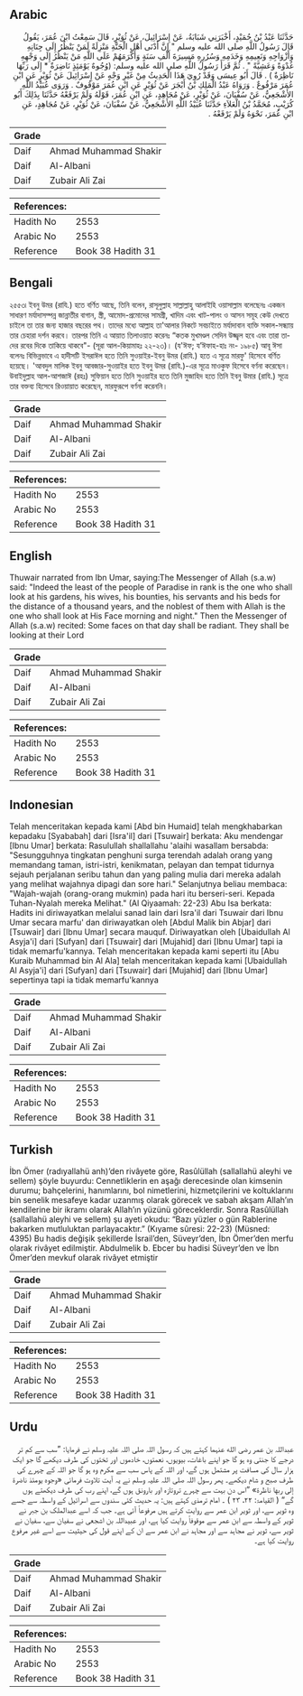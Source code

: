 ## Arabic


<div dir="rtl" lang="ar" style={{fontSize:'larger',backgroundColor:'#f8f9fa',padding:20}}>
حَدَّثَنَا عَبْدُ بْنُ حُمَيْدٍ، أَخْبَرَنِي شَبَابَةُ، عَنْ إِسْرَائِيلَ، عَنْ ثُوَيْرٍ، قَالَ سَمِعْتُ ابْنَ عُمَرَ، يَقُولُ قَالَ رَسُولُ اللَّهِ صلى الله عليه وسلم ‏"‏ إِنَّ أَدْنَى أَهْلِ الْجَنَّةِ مَنْزِلَةً لَمَنْ يَنْظُرُ إِلَى جِنَانِهِ وَأَزْوَاجِهِ وَنَعِيمِهِ وَخَدَمِهِ وَسُرُرِهِ مَسِيرَةَ أَلْفِ سَنَةٍ وَأَكْرَمَهُمْ عَلَى اللَّهِ مَنْ يَنْظُرُ إِلَى وَجْهِهِ غُدْوَةً وَعَشِيَّةً ‏"‏ ‏.‏ ثُمَّ قَرَأَ رَسُولُ اللَّهِ صلى الله عليه وسلم‏:‏ ‏(‏وُجُوهٌ يَوْمَئِذٍ نَاضِرَةٌ * إِلَى رَبِّهَا نَاظِرَةٌ ‏)‏ ‏.‏ قَالَ أَبُو عِيسَى وَقَدْ رُوِيَ هَذَا الْحَدِيثُ مِنْ غَيْرِ وَجْهٍ عَنْ إِسْرَائِيلَ عَنْ ثُوَيْرٍ عَنِ ابْنِ عُمَرَ مَرْفُوعٌ ‏.‏ وَرَوَاهُ عَبْدُ الْمَلِكِ بْنُ أَبْجَرَ عَنْ ثُوَيْرٍ عَنِ ابْنِ عُمَرَ مَوْقُوفٌ ‏.‏ وَرَوَى عُبَيْدُ اللَّهِ الأَشْجَعِيُّ، عَنْ سُفْيَانَ، عَنْ ثُوَيْرٍ، عَنْ مُجَاهِدٍ، عَنِ ابْنِ عُمَرَ، قَوْلَهُ وَلَمْ يَرْفَعْهُ حَدَّثَنَا بِذَلِكَ أَبُو كُرَيْبٍ، مُحَمَّدُ بْنُ الْعَلاَءِ حَدَّثَنَا عُبَيْدُ اللَّهِ الأَشْجَعِيُّ، عَنْ سُفْيَانَ، عَنْ ثُوَيْرٍ، عَنْ مُجَاهِدٍ، عَنِ ابْنِ عُمَرَ، نَحْوَهُ وَلَمْ يَرْفَعْهُ ‏.‏
</div>
<div style={{backgroundColor:'#f8f9fa',padding:20, marginBottom: 10}}><table> <thead> <tr> <th>Grade</th> <th></th> </tr> </thead> <tbody> <tr><td>Daif</td><td>Ahmad Muhammad Shakir</td></tr><tr><td>Daif</td><td>Al-Albani</td></tr><tr><td>Daif</td><td>Zubair Ali Zai</td></tr></tbody></table><table> <thead> <tr> <th>References:</th> <th></th> </tr> </thead> <tbody><tr><td>Hadith No</td><td>2553</td></tr><tr><td>Arabic No</td><td>2553</td></tr><tr><td>Reference</td><td>Book 38 Hadith 31</td></tr></tbody></table></div>

## Bengali


<div dir="ltr" lang="bn" style={{fontSize:'larger',backgroundColor:'#f8f9fa',padding:20}}>
২৫৫৩৷ ইবনু উমর (রাযি.) হতে বর্ণিত আছে, তিনি বলেন, রাসূলুল্লাহ সাল্লাল্লাহু আলাইহি ওয়াসাল্লাম বলেছেনঃ একজন সাধারণ মর্যাদাসম্পন্ন জান্নাতীর বাগান, স্ত্রী, আমোদ-প্রমোদের সামগ্ৰী, খাদিম এবং খাট-পালং ও আসন সমূহ কেউ দেখতে চাইলে তা তার জন্য হাজার বছরের পথ। তাদের মধ্যে আল্লাহ তা'আলার নিকটে সবচাইতে মর্যাদাবান ব্যক্তি সকাল-সন্ধ্যায় তার চেহারা দর্শন করবে। তারপর তিনি এ আয়াত তিলাওয়াত করেনঃ “কতক মুখমণ্ডল সেদিন উজ্জ্বল হবে এবং তারা তাদের রবের দিকে তাকিয়ে থাকবে"- (সূরা আল-কিয়ামাহঃ ২২-২৩)। (য'ঈফ; য’ঈফাহ-হাঃ নং- ১৯৮৫) আবূ ঈসা বলেনঃ বিভিন্নভাবে এ হাদীসটি ইসরাঈল হতে তিনি সুওয়াইর-ইবনু উমর (রাযি.) হতে এ সূত্রে মারফু' হিসেবে বর্ণিত হয়েছে। 'আবদুল মালিক ইবনু আবজার-সুওয়াইর হতে ইবনু উমর (রাযি.)-এর সূত্রে মাওকুফ হিসেবে বর্ণনা করেছেন। উবাইদুল্লাহ আল-আশজাঈ (রহঃ) সুফিয়ান হতে তিনি সুওয়াইর হতে তিনি মুজাহিদ হতে তিনি ইবনু উমার (রাযি.) সূত্রে তার বক্তব্য হিসেবে রিওয়ায়াত করেছেন, মারফুরূপে বর্ণনা করেননি।
</div>
<div style={{backgroundColor:'#f8f9fa',padding:20, marginBottom: 10}}><table> <thead> <tr> <th>Grade</th> <th></th> </tr> </thead> <tbody> <tr><td>Daif</td><td>Ahmad Muhammad Shakir</td></tr><tr><td>Daif</td><td>Al-Albani</td></tr><tr><td>Daif</td><td>Zubair Ali Zai</td></tr></tbody></table><table> <thead> <tr> <th>References:</th> <th></th> </tr> </thead> <tbody><tr><td>Hadith No</td><td>2553</td></tr><tr><td>Arabic No</td><td>2553</td></tr><tr><td>Reference</td><td>Book 38 Hadith 31</td></tr></tbody></table></div>

## English


<div dir="ltr" lang="en" style={{fontSize:'larger',backgroundColor:'#f8f9fa',padding:20}}>
Thuwair narrated from Ibn Umar, saying:The Messenger of Allah (s.a.w) said: "Indeed the least of the people of Paradise in rank is the one who shall look at his gardens, his wives, his bounties, his servants and his beds for the distance of a thousand years, and the noblest of them with Allah is the one who shall look at His Face morning and night." Then the Messenger of Allah (s.a.w) recited: Some faces on that day shall be radiant. They shall be looking at their Lord
</div>
<div style={{backgroundColor:'#f8f9fa',padding:20, marginBottom: 10}}><table> <thead> <tr> <th>Grade</th> <th></th> </tr> </thead> <tbody> <tr><td>Daif</td><td>Ahmad Muhammad Shakir</td></tr><tr><td>Daif</td><td>Al-Albani</td></tr><tr><td>Daif</td><td>Zubair Ali Zai</td></tr></tbody></table><table> <thead> <tr> <th>References:</th> <th></th> </tr> </thead> <tbody><tr><td>Hadith No</td><td>2553</td></tr><tr><td>Arabic No</td><td>2553</td></tr><tr><td>Reference</td><td>Book 38 Hadith 31</td></tr></tbody></table></div>

## Indonesian


<div dir="ltr" lang="id" style={{fontSize:'larger',backgroundColor:'#f8f9fa',padding:20}}>
Telah menceritakan kepada kami [Abd bin Humaid] telah mengkhabarkan kepadaku [Syababah] dari [Isra'il] dari [Tsuwair] berkata: Aku mendengar [Ibnu Umar] berkata: Rasulullah shallallahu 'alaihi wasallam bersabda: "Sesungguhnya tingkatan penghuni surga terendah adalah orang yang memandang taman, istri-istri, kenikmatan, pelayan dan tempat tidurnya sejauh perjalanan seribu tahun dan yang paling mulia dari mereka adalah yang melihat wajahnya dipagi dan sore hari." Selanjutnya beliau membaca: "Wajah-wajah (orang-orang mukmin) pada hari itu berseri-seri. Kepada Tuhan-Nyalah mereka Melihat." (Al Qiyaamah: 22-23) Abu Isa berkata: Hadits ini diriwayatkan melalui sanad lain dari Isra'il dari Tsuwair dari Ibnu Umar secara marfu' dan diriwayatkan oleh [Abdul Malik bin Abjar] dari [Tsuwair] dari [Ibnu Umar] secara mauquf. Diriwayatkan oleh [Ubaidullah Al Asyja'i] dari [Sufyan] dari [Tsuwair] dari [Mujahid] dari [Ibnu Umar] tapi ia tidak memarfu'kannya. Telah menceritakan kepada kami seperti itu [Abu Kuraib Muhammad bin Al Ala] telah menceritakan kepada kami [Ubaidullah Al Asyja'i] dari [Sufyan] dari [Tsuwair] dari [Mujahid] dari [Ibnu Umar] sepertinya tapi ia tidak memarfu'kannya
</div>
<div style={{backgroundColor:'#f8f9fa',padding:20, marginBottom: 10}}><table> <thead> <tr> <th>Grade</th> <th></th> </tr> </thead> <tbody> <tr><td>Daif</td><td>Ahmad Muhammad Shakir</td></tr><tr><td>Daif</td><td>Al-Albani</td></tr><tr><td>Daif</td><td>Zubair Ali Zai</td></tr></tbody></table><table> <thead> <tr> <th>References:</th> <th></th> </tr> </thead> <tbody><tr><td>Hadith No</td><td>2553</td></tr><tr><td>Arabic No</td><td>2553</td></tr><tr><td>Reference</td><td>Book 38 Hadith 31</td></tr></tbody></table></div>

## Turkish


<div dir="ltr" lang="tr" style={{fontSize:'larger',backgroundColor:'#f8f9fa',padding:20}}>
İbn Ömer (radıyallahü anh)’den rivâyete göre, Rasûlüllah (sallallahü aleyhi ve sellem) şöyle buyurdu: Cennetliklerin en aşağı derecesinde olan kimsenin durumu; bahçelerini, hanımlarını, bol nimetlerini, hizmetçilerini ve koltuklarını bin senelik mesafeye kadar uzanmış olarak görecek ve sabah akşam Allah’ın kendilerine bir ikramı olarak Allah’ın yüzünü göreceklerdir. Sonra Rasûlüllah (sallallahü aleyhi ve sellem) şu ayeti okudu: “Bazı yüzler o gün Rablerine bakarken mutluluktan parlayacaktır.” (Kıyame sûresi: 22-23) (Müsned: 4395) Bu hadis değişik şekillerde İsrail’den, Süveyr’den, İbn Ömer’den merfu olarak rivâyet edilmiştir. Abdulmelik b. Ebcer bu hadisi Süveyr’den ve İbn Ömer’den mevkuf olarak rivâyet etmiştir
</div>
<div style={{backgroundColor:'#f8f9fa',padding:20, marginBottom: 10}}><table> <thead> <tr> <th>Grade</th> <th></th> </tr> </thead> <tbody> <tr><td>Daif</td><td>Ahmad Muhammad Shakir</td></tr><tr><td>Daif</td><td>Al-Albani</td></tr><tr><td>Daif</td><td>Zubair Ali Zai</td></tr></tbody></table><table> <thead> <tr> <th>References:</th> <th></th> </tr> </thead> <tbody><tr><td>Hadith No</td><td>2553</td></tr><tr><td>Arabic No</td><td>2553</td></tr><tr><td>Reference</td><td>Book 38 Hadith 31</td></tr></tbody></table></div>

## Urdu


<div dir="rtl" lang="ur" style={{fontSize:'larger',backgroundColor:'#f8f9fa',padding:20}}>
عبداللہ بن عمر رضی الله عنہما کہتے ہیں کہ رسول اللہ صلی اللہ علیہ وسلم نے فرمایا: ”سب سے کم تر درجے کا جنتی وہ ہو گا جو اپنے باغات، بیویوں، نعمتوں، خادموں اور تختوں کی طرف دیکھے گا جو ایک ہزار سال کی مسافت پر مشتمل ہوں گے، اور اللہ کے پاس سب سے مکرم وہ ہو گا جو اللہ کے چہرے کی طرف صبح و شام دیکھے۔ پھر رسول اللہ صلی اللہ علیہ وسلم نے یہ آیت تلاوت فرمائی «وجوه يومئذ ناضرة إلى ربها ناظرة» ”اس دن بہت سے چہرے تروتازہ اور بارونق ہوں گے، اپنے رب کی طرف دیکھتے ہوں گے“ ( القیامۃ: ۲۲، ۲۳ ) ۔ امام ترمذی کہتے ہیں: یہ حدیث کئی سندوں سے اسرائیل کے واسطہ سے جسے وہ ثویر سے، اور ثویر ابن عمر سے روایت کرتے ہیں مرفوعاً آئی ہے۔ جب کہ اسے عبدالملک بن جبر نے ثویر کے واسطہ سے ابن عمر سے موقوفاً روایت کیا ہے، اور عبیداللہ بن اشجعی نے سفیان سے، سفیان نے ثویر سے، ثویر نے مجاہد سے اور مجاہد نے ابن عمر سے ان کے اپنے قول کی حیثیت سے اسے غیر مرفوع روایت کیا ہے۔
</div>
<div style={{backgroundColor:'#f8f9fa',padding:20, marginBottom: 10}}><table> <thead> <tr> <th>Grade</th> <th></th> </tr> </thead> <tbody> <tr><td>Daif</td><td>Ahmad Muhammad Shakir</td></tr><tr><td>Daif</td><td>Al-Albani</td></tr><tr><td>Daif</td><td>Zubair Ali Zai</td></tr></tbody></table><table> <thead> <tr> <th>References:</th> <th></th> </tr> </thead> <tbody><tr><td>Hadith No</td><td>2553</td></tr><tr><td>Arabic No</td><td>2553</td></tr><tr><td>Reference</td><td>Book 38 Hadith 31</td></tr></tbody></table></div>